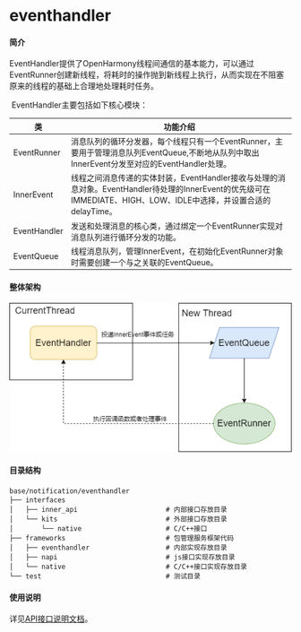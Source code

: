 # eventhandler

#### 简介
​        EventHandler提供了OpenHarmony线程间通信的基本能力，可以通过EventRunner创建新线程，将耗时的操作抛到新线程上执行，从而实现在不阻塞原来的线程的基础上合理地处理耗时任务。

​        EventHandler主要包括如下核心模块：

| 类           | 功能介绍                                                     |
| ------------ | ------------------------------------------------------------ |
| EventRunner  | 消息队列的循环分发器，每个线程只有一个EventRunner，主要用于管理消息队列EventQueue,不断地从队列中取出InnerEvent分发至对应的EventHandler处理。 |
| InnerEvent   | 线程之间消息传递的实体封装，EventHandler接收与处理的消息对象。EventHandler待处理的InnerEvent的优先级可在IMMEDIATE、HIGH、LOW、IDLE中选择，并设置合适的delayTime。 |
| EventHandler | 发送和处理消息的核心类，通过绑定一个EventRunner实现对消息队列进行循环分发的功能。 |
| EventQueue   | 线程消息队列，管理InnerEvent，在初始化EventRunner对象时需要创建一个与之关联的EventQueue。 |



#### 整体架构
![evenhandler](figures/evenhandler.png)

#### 目录结构



```
base/notification/eventhandler
├── interfaces
│   ├── inner_api                      # 内部接口存放目录
│   └── kits                           # 外部接口存放目录
│       └── native                     # C/C++接口   					   
├── frameworks                         # 包管理服务框架代码
│   ├── eventhandler                   # 内部实现存放目录
│   ├── napi                           # js接口实现存放目录
│   └── native                         # C/C++接口实现存放目录
└── test						       # 测试目录
```



#### 使用说明

详见[API接口说明文档](https://gitee.com/openharmony/docs/blob/master/zh-cn/application-dev/reference/apis/js-apis-emitter.md )。

